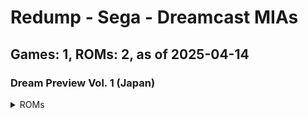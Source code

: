 # Redump - Sega - Dreamcast MIAs
## Games: 1, ROMs: 2, as of 2025-04-14

### Dream Preview Vol. 1 (Japan)
<details>
<summary>ROMs</summary>

- Dream Preview Vol. 1 (Japan) (Track 1).bin, CRC: ddf41288
- Dream Preview Vol. 1 (Japan) (Track 3).bin, CRC: 3a1c01de
</details>

